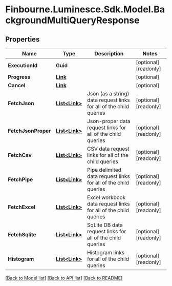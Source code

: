 # Finbourne.Luminesce.Sdk.Model.BackgroundMultiQueryResponse

## Properties

Name | Type | Description | Notes
------------ | ------------- | ------------- | -------------
**ExecutionId** | **Guid** |  | [optional] [readonly] 
**Progress** | [**Link**](Link.md) |  | [optional] 
**Cancel** | [**Link**](Link.md) |  | [optional] 
**FetchJson** | [**List&lt;Link&gt;**](Link.md) | Json (as a string) data request links for all of the child queries | [optional] [readonly] 
**FetchJsonProper** | [**List&lt;Link&gt;**](Link.md) | Json-proper data request links for all of the child queries | [optional] [readonly] 
**FetchCsv** | [**List&lt;Link&gt;**](Link.md) | CSV data request links for all of the child queries | [optional] [readonly] 
**FetchPipe** | [**List&lt;Link&gt;**](Link.md) | Pipe delimited data request links for all of the child queries | [optional] [readonly] 
**FetchExcel** | [**List&lt;Link&gt;**](Link.md) | Excel workbook data request links for all of the child queries | [optional] [readonly] 
**FetchSqlite** | [**List&lt;Link&gt;**](Link.md) | SqLite DB data request links for all of the child queries | [optional] [readonly] 
**Histogram** | [**List&lt;Link&gt;**](Link.md) | Histogram links for all of the child queries | [optional] [readonly] 

[[Back to Model list]](../README.md#documentation-for-models) [[Back to API list]](../README.md#documentation-for-api-endpoints) [[Back to README]](../README.md)


